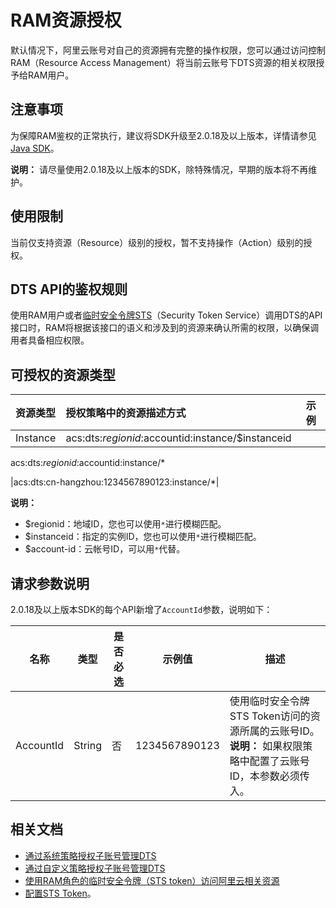 # RAM资源授权

默认情况下，阿里云账号对自己的资源拥有完整的操作权限，您可以通过访问控制RAM（Resource Access Management）将当前云账号下DTS资源的相关权限授予给RAM用户。

## 注意事项

为保障RAM鉴权的正常执行，建议将SDK升级至2.0.18及以上版本，详情请参见[Java SDK](https://github.com/aliyun/aliyun-openapi-java-sdk/tree/master/aliyun-java-sdk-dts)。

**说明：** 请尽量使用2.0.18及以上版本的SDK，除特殊情况，早期的版本将不再维护。

## 使用限制

当前仅支持资源（Resource）级别的授权，暂不支持操作（Action）级别的授权。

## DTS API的鉴权规则

使用RAM用户或者[临时安全令牌STS](~~28756~~)（Security Token Service）调用DTS的API接口时，RAM将根据该接口的语义和涉及到的资源来确认所需的权限，以确保调用者具备相应权限。

## 可授权的资源类型

|资源类型|授权策略中的资源描述方式|示例|
|:---|:-----------|--|
|Instance|acs:dts:$regionid:$accountid:instance/$instanceid

 acs:dts:$regionid:$accountid:instance/\*

|acs:dts:cn-hangzhou:1234567890123:instance/\*|

**说明：**

-   $regionid：地域ID，您也可以使用`*`进行模糊匹配。
-   $instanceid：指定的实例ID，您也可以使用`*`进行模糊匹配。
-   $account-id：云帐号ID，可以用`*`代替。

## 请求参数说明

2.0.18及以上版本SDK的每个API新增了`AccountId`参数，说明如下：

|名称|类型|是否必选|示例值|描述|
|--|--|----|---|--|
|AccountId|String|否|1234567890123|使用临时安全令牌STS Token访问的资源所属的云账号ID。 **说明：** 如果权限策略中配置了云账号ID，本参数必须传入。 |

## 相关文档

-   [通过系统策略授权子账号管理DTS](/cn.zh-CN/访问控制/通过系统策略授权子账号管理DTS.md)
-   [通过自定义策略授权子账号管理DTS](/cn.zh-CN/访问控制/通过自定义策略授权子账号管理DTS.md)
-   [使用RAM角色的临时安全令牌（STS token）访问阿里云相关资源](~~93744~~)
-   [配置STS Token](~~59919~~)。

